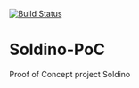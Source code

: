 [![Build Status](https://travis-ci.com/frncscdf/Soldino-PoC.svg?branch=master)](https://travis-ci.com/frncscdf/Soldino-PoC)
# Soldino-PoC
Proof of Concept project Soldino
